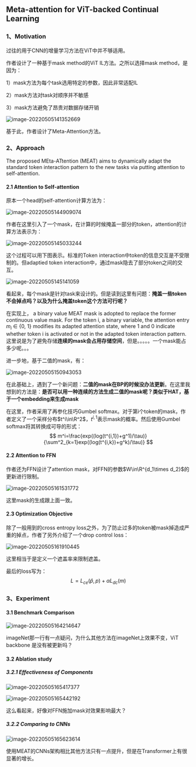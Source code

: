 ## Meta-attention for ViT-backed Continual Learning

### 1、Motivation

过往的用于CNN的增量学习方法在ViT中并不够适用。

作者设计了一种基于mask method的ViT IL方法。之所以选择mask method，是因为：

1）mask方法为每个task选用特定的参数，因此非常适配IL

2）mask方法对task对顺序并不敏感

3）mask方法避免了昂贵对数据存储开销

![image-20220505141352669](./img/image-20220505141352669.png)

基于此，作者设计了Meta-Attention方法。

### 2、Approach

The proposed MEta-ATtention (MEAT) aims to dynamically adapt the standard token interaction pattern to the new tasks via putting attention to self-attention. 

#### 2.1 Attention to Self-attention

原本一个head的self-attention计算方法为：

![image-20220505144909074](./img/image-20220505144909074.png)

作者在这里引入了一个mask，在计算的时候掩盖一部分的token，attention的计算方法表示为：

![image-20220505145033244](./img/image-20220505145033244.png)

这个过程可以用下图表示。标准的Token interaction中token的信息交互是不受限制的。但adaptied token interaction中，通过mask隐去了部分token之间的交互。

![image-20220505145141059](./img/image-20220505145141059.png)

看起来，每个mask是针对task来设计的。但是读到这里有问题：**掩盖一些token 不会掉点吗？以及为什么掩盖token这个方法可行呢？**

在实现上， a binary value MEAT mask is adopted to replace the former continuous value mask. For the token i, a binary variable, the attention entry $m_i$ ∈ {0, 1} modifies its adapted attention state, where 1 and 0 indicate whether token i is activated or not in the adapted token interaction pattern. 这里说是为了避免存储**连续的mask会占用存储空间**，但是。。。。。一个mask能占多少呢。。。

进一步地，基于二值的mask，有：

![image-20220505150943053](./img/image-20220505150943053.png)

在此基础上，遇到了一个新问题：**二值的mask在BP的时候没办法更新**。在这里我想到的方法是：**是否可以用一种连续的方法生成二值的mask呢？类似于HAT，基于一个embedding来生成mask**

在这里，作者采用了再参化技巧Gumbel softmax。对于第i个token的mask，作者定义了一个采样分布$t^i\in\R^2$，$t^{i,1}$表示mask的概率。然后使用Gumbel softmax将其转换成可导的形式：
$$
m^i=\frac{exp((log(t^{i,1})+g^1)/\tau)}{\sum^2_{k=1}exp((log(t^{i,k})+g^k)/\tau)}
$$

#### 2.2 Attention to FFN

作者还为FFN设计了attention mask，对FFN的参数$W\in\R^{d_1\times d_2}$的更新进行限制。

![image-20220505161531772](./img/image-20220505161531772.png)

这里mask的生成跟上面一致。

#### 2.3 Optimization Objective

除了一般用到的cross entropy loss之外，为了防止过多的token被mask掉造成严重的掉点，作者了另外介绍了一个drop control loss：

![image-20220505161910445](./img/image-20220505161910445.png)

这里相当于是定义一个遮盖率来限制遮盖。

最后的loss写为：
$$
L=L_{ce}(\hat p, p)+ \alpha L_{dc}(m)
$$

### 3、Experiment

#### 3.1 Benchmark Comparison

![image-20220505164214647](./img/image-20220505164214647.png)

imageNet那一行有一点疑问，为什么其他方法在imageNet上效果不变，ViT backbone 是没有被更新吗？

#### 3.2 Ablation study

##### 3.2.1 Effectiveness of Components

![image-20220505165417377](./img/image-20220505165417377.png)

![image-20220505165442192](./img/image-20220505165442192.png)

这么看起来，好像对FFN施加mask对效果影响最大？

##### 3.2.2 Comparing to CNNs

![image-20220505165623614](./img/image-20220505165623614.png)

使用MEAT的CNNs架构相比其他方法只有一点提升，但是在Transformer上有很显著的增长。